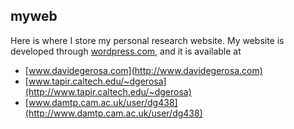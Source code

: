 ## myweb

Here is where I store my personal research website.
My website is developed through [wordpress.com](https://wordpress.com), and it is available at 

- [www.davidegerosa.com](http://www.davidegerosa.com)
- [www.tapir.caltech.edu/~dgerosa](http://www.tapir.caltech.edu/~dgerosa) 
- [www.damtp.cam.ac.uk/user/dg438](http://www.damtp.cam.ac.uk/user/dg438) 
